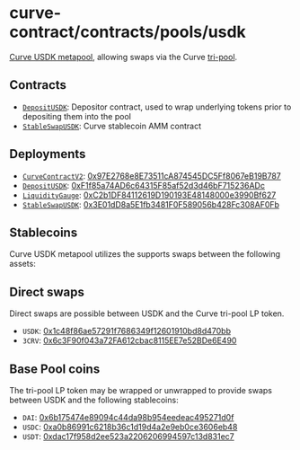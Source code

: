 # curve-contract/contracts/pools/usdk

[Curve USDK metapool](https://www.curve.fi/usdk), allowing swaps via the Curve [tri-pool](../3pool).

## Contracts

* [`DepositUSDK`](DepositUSDK.vy): Depositor contract, used to wrap underlying tokens prior to depositing them into the pool
* [`StableSwapUSDK`](StableSwapUSDK.vy): Curve stablecoin AMM contract

## Deployments

* [`CurveContractV2`](../../tokens/CurveTokenV2.vy): [0x97E2768e8E73511cA874545DC5Ff8067eB19B787](https://etherscan.io/address/0x97E2768e8E73511cA874545DC5Ff8067eB19B787)
* [`DepositUSDK`](DepositUSDK.vy): [0xF1f85a74AD6c64315F85af52d3d46bF715236ADc](https://etherscan.io/address/0xF1f85a74AD6c64315F85af52d3d46bF715236ADc)
* [`LiquidityGauge`](../../gauges/LiquidityGauge.vy): [0xC2b1DF84112619D190193E48148000e3990Bf627](https://etherscan.io/address/0xC2b1DF84112619D190193E48148000e3990Bf627)
* [`StableSwapUSDK`](StableSwapUSDK.vy): [0x3E01dD8a5E1fb3481F0F589056b428Fc308AF0Fb](https://etherscan.io/address/0x3E01dD8a5E1fb3481F0F589056b428Fc308AF0Fb)

## Stablecoins

Curve USDK metapool utilizes the supports swaps between the following assets:

## Direct swaps

Direct swaps are possible between USDK and the Curve tri-pool LP token.

* `USDK`: [0x1c48f86ae57291f7686349f12601910bd8d470bb](https://etherscan.io/address/0x1c48f86ae57291f7686349f12601910bd8d470bb)
* `3CRV`: [0x6c3F90f043a72FA612cbac8115EE7e52BDe6E490](https://etherscan.io/address/0x6c3F90f043a72FA612cbac8115EE7e52BDe6E490)

## Base Pool coins

The tri-pool LP token may be wrapped or unwrapped to provide swaps between USDK and the following stablecoins:

* `DAI`: [0x6b175474e89094c44da98b954eedeac495271d0f](https://etherscan.io/address/0x6b175474e89094c44da98b954eedeac495271d0f)
* `USDC`: [0xa0b86991c6218b36c1d19d4a2e9eb0ce3606eb48](https://etherscan.io/address/0xa0b86991c6218b36c1d19d4a2e9eb0ce3606eb48)
* `USDT`: [0xdac17f958d2ee523a2206206994597c13d831ec7](https://etherscan.io/address/0xdac17f958d2ee523a2206206994597c13d831ec7)
